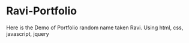 # Ravi-Portfolio
Here is the Demo of Portfolio random name taken Ravi. Using html, css, javascript, jquery
